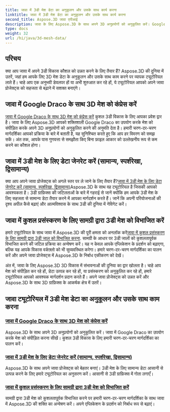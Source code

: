 ```yaml
---
title: जावा में 3डी मेश डेटा का अनुकूलन और उसके साथ कार्य करना
linktitle: जावा में 3डी मेश डेटा का अनुकूलन और उसके साथ कार्य करना
second_title: Aspose.3D जावा एपीआई
description: जावा के लिए Aspose.3D के साथ अपने 3D अनुप्रयोगों को अनुकूलित करें। Google Draco के साथ मेश को संपीड़ित करना सीखें, मेश डेटा उत्पन्न करें और सामग्री द्वारा 3D मेश को कुशलतापूर्वक संसाधित करें।
type: docs
weight: 32
url: /hi/java/3d-mesh-data/
---
```

## परिचय

क्या आप जावा में अपने 3डी विकास कौशल को उन्नत करने के लिए तैयार हैं? Aspose.3D की दुनिया में उतरें, जहां हम आपके लिए 3D मेश डेटा के अनुकूलन और उसके साथ काम करने पर व्यापक ट्यूटोरियल लाते हैं। चाहे आप एक अनुभवी डेवलपर हों या अभी शुरुआत कर रहे हों, ये ट्यूटोरियल आपको अपने जावा प्रोजेक्ट्स को सहजता से बढ़ाने में सशक्त बनाएंगे।

## जावा में Google Draco के साथ 3D मेश को कंप्रेस करें

[जावा में Google Draco के साथ 3D मेश को कंप्रेस करें](./compress-meshes-google-draco/) कुशल 3डी विकास के लिए आपका प्रवेश द्वार है। जावा के लिए Aspose.3D आपको शक्तिशाली Google Draco का उपयोग करके मेश को संपीड़ित करके अपने 3D अनुप्रयोगों को अनुकूलित करने की अनुमति देता है। हमारी चरण-दर-चरण मार्गदर्शिका आपको प्रक्रिया के बारे में बताती है, यह सुनिश्चित करते हुए कि आप हर विवरण को समझ सकें। अंत तक, आपके पास गुणवत्ता से समझौता किए बिना फ़ाइल आकार को उल्लेखनीय रूप से कम करने का कौशल होगा।

## जावा में 3डी मेश के लिए डेटा जेनरेट करें (सामान्य, स्पर्शरेखा, द्विसामान्य)

 क्या आप अपने जावा प्रोजेक्ट्स को अगले स्तर पर ले जाने के लिए तैयार हैं?[जावा में 3डी मेश के लिए डेटा जेनरेट करें (सामान्य, स्पर्शरेखा, द्विसामान्य)](./generate-mesh-data/)Aspose.3D के साथ वह ट्यूटोरियल है जिसकी आपको आवश्यकता है। 3डी ग्राफ़िक्स की जटिलताओं के बारे में गहराई से जानें क्योंकि हम आपके 3डी मेश के लिए सहजता से सामान्य डेटा तैयार करने में आपका मार्गदर्शन करते हैं। जानें कि अपनी परियोजनाओं की दृश्य अपील कैसे बढ़ाएं और आत्मविश्वास के साथ 3डी की दुनिया में नेविगेट करें।

## जावा में कुशल प्रसंस्करण के लिए सामग्री द्वारा 3डी मेश को विभाजित करें

 हमारे ट्यूटोरियल के साथ जावा में Aspose.3D की पूरी क्षमता को अनलॉक करें[जावा में कुशल प्रसंस्करण के लिए सामग्री द्वारा 3डी जाल को विभाजित करना](./split-meshes-by-material/). सामग्री के आधार पर 3डी जालों को कुशलतापूर्वक विभाजित करने की जटिल प्रक्रिया का अन्वेषण करें। यह न केवल आपके एप्लिकेशन के प्रदर्शन को बढ़ाएगा, बल्कि यह आपके विकास वर्कफ़्लो को भी सुव्यवस्थित करेगा। हमारे चरण-दर-चरण मार्गदर्शिका का पालन करें और अपने जावा प्रोजेक्ट्स में Aspose.3D के निर्बाध एकीकरण को देखें।

अंत में, जावा के लिए Aspose.3D 3D विकास में संभावनाओं की दुनिया का द्वार खोलता है। चाहे आप मेश को संपीड़ित कर रहे हों, डेटा उत्पन्न कर रहे हों, या प्रसंस्करण को अनुकूलित कर रहे हों, हमारे ट्यूटोरियल आपको आवश्यक मार्गदर्शन प्रदान करते हैं। अपने जावा प्रोजेक्ट्स को उन्नत करें और Aspose.3D के साथ 3D ग्राफ़िक्स के आकर्षक क्षेत्र में उतरें।
## जावा ट्यूटोरियल में 3डी मेश डेटा का अनुकूलन और उसके साथ काम करना
### [जावा में Google Draco के साथ 3D मेश को कंप्रेस करें](./compress-meshes-google-draco/)
Aspose.3D के साथ अपने 3D अनुप्रयोगों को अनुकूलित करें। जावा में Google Draco का उपयोग करके मेश को संपीड़ित करना सीखें। कुशल 3डी विकास के लिए हमारी चरण-दर-चरण मार्गदर्शिका का पालन करें।
### [जावा में 3डी मेश के लिए डेटा जेनरेट करें (सामान्य, स्पर्शरेखा, द्विसामान्य)](./generate-mesh-data/)
Aspose.3D के साथ अपने जावा प्रोजेक्ट्स को बेहतर बनाएं। 3डी मेश के लिए सामान्य डेटा आसानी से उत्पन्न करने के लिए हमारे ट्यूटोरियल का अनुसरण करें। आसानी से 3डी ग्राफ़िक्स में गोता लगाएँ।
### [जावा में कुशल प्रसंस्करण के लिए सामग्री द्वारा 3डी मेश को विभाजित करें](./split-meshes-by-material/)
सामग्री द्वारा 3डी मेश को कुशलतापूर्वक विभाजित करने पर हमारी चरण-दर-चरण मार्गदर्शिका के साथ जावा में Aspose.3D की शक्ति का अन्वेषण करें। अपने एप्लिकेशन के प्रदर्शन को निर्बाध रूप से बढ़ाएं।